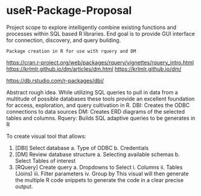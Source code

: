 # useR-Package-Proposal
Project scope to explore intelligently combine existing functions and processes within SQL based R libraries. End goal is to provide GUI interface for connection, discovery, and query building.

	Package creation in R for use with rquery and DM 
https://cran.r-project.org/web/packages/rquery/vignettes/rquery_intro.html
https://krlmlr.github.io/dm/articles/dm.html
https://krlmlr.github.io/dm/

https://db.rstudio.com/r-packages/dbi/

Abstract rough idea. While utilizing SQL queries to pull in data from a multitude of possible databases these tools provide an excellent foundation for access, exploration, and query cultivation in R.
DBI: Creates the ODBC connections to data sources
DM: Creates ERD diagrams of the selected tables and columns.
Rquery: Builds SQL adaptive queries to be generates in R

To create visual tool that allows:
1.	[DBI] Select database 
a.	Type of ODBC
b.	Credentials
2.	[DM] Review database structure
a.	Selecting available schemas
b.	Select Tables of interest
3.	[RQuery] Create query 
a.	Dropdowns to Select 
i.	Columns
ii.	Tables (Joins)
iii.	Filter parameters
iv.	Group by
This visual will then generate the multiple R code snippets to generate the code in a clear precise output.

